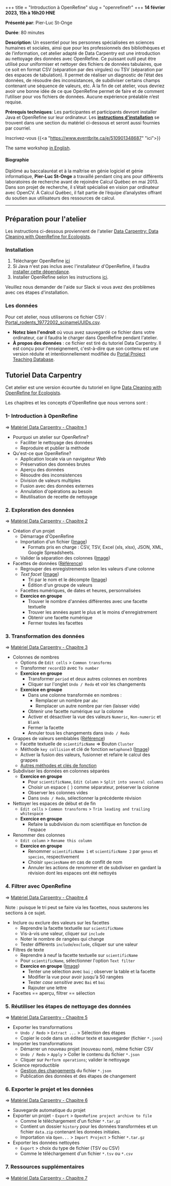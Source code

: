 +++
title = "Introduction à OpenRefine"
slug = "openrefinefr"
+++
**14 février 2023, 15h à 16h20 HNE**

**Présenté par**: Pier-Luc St-Onge

**Durée**: 80 minutes

**Description**: Un essentiel pour les personnes spécialisées en sciences humaines et sociales, ainsi que pour
les professionnels des bibliothèques et de l’information, cet atelier adapté de Data Carpentry est une
introduction au nettoyage des données avec OpenRefine. Ce puissant outil peut être utilisé pour uniformiser et
nettoyer des fichiers de données tabulaires, que ce soit en format CSV (séparation par des virgules) ou TSV
(séparation par des espaces de tabulation). Il permet de réaliser un diagnostic de l’état des données, de
résoudre des inconsistances, de subdiviser certains champs contenant une séquence de valeurs, etc. À la fin de
cet atelier, vous devriez avoir une bonne idée de ce que OpenRefine permet de faire et de comment l’utiliser
pour vos fichiers de données. Aucune expérience préalable n’est requise.

**Prérequis techniques**: Les participantes et participants devront installer
Java et OpenRefine sur leur ordinateur.
Les [**instructions d'installation**](#préparation-pour-latelier) se trouvent
dans une section du matériel ci-dessous et seront aussi fournies par courriel.

Inscrivez-vous {{<a "https://www.eventbrite.ca/e/510901348687" "ici">}}

The same workshop [in English](/openrefine).

#### Biographie

Diplômé au baccalauréat et à la maîtrise en génie logiciel et génie informatique, **Pier-Luc St-Onge** a
travaillé pendant cinq ans pour différents laboratoires de recherche avant de rejoindre Calcul Québec en
mai 2013. Dans son projet de recherche, il s’était spécialisé en vision par ordinateur avec OpenCV. À Calcul
Québec, il fait partie de l’équipe d’analystes offrant du soutien aux utilisateurs des ressources de calcul.

<!-- {{< vimeo 690948795 >}} -->
<!-- <br> -->

<!-- - [Watch this session on Vimeo](https://vimeo.com/690948795) -->
-----

## Préparation pour l'atelier

Les instructions ci-dessous proviennent de l'atelier
[Data Carpentry: Data Cleaning with OpenRefine for Ecologists](https://datacarpentry.org/OpenRefine-ecology-lesson/setup.html).

### Installation

1. Télécharger OpenRefine
   [ici](https://openrefine.org/download.html)
2. Si Java n'est pas inclus avec l'installateur d'OpenRefine, il faudra
   [installer cette dépendance](https://openrefine.org/docs/manual/installing#system-requirements).
3. Installer OpenRefine selon les instructions
   [ici](https://openrefine.org/docs/manual/installing#installing-or-upgrading).

Veuillez nous demander de l'aide sur Slack si vous avez des problèmes avec
ces étapes d'installation.

### Les données

Pour cet atelier, nous utiliserons ce fichier CSV :
[Portal_rodents_19772002_scinameUUIDs.csv](https://ndownloader.figshare.com/files/7823341).
* **Notez bien l'endroit** où vous avez sauvegardé ce fichier dans votre
  ordinateur, car il faudra le charger dans OpenRefine pendant l'atelier.
* **À propos des données** : ce fichier est tiré du tutoriel Data Carpentry.
  Il est conçu pour l'enseignement, c'est-à-dire que son contenu est
  une version réduite et intentionnellement modifiée du
  [Portal Project Teaching Database](https://figshare.com/articles/dataset/Portal_Project_Teaching_Database/1314459).

## Tutoriel Data Carpentry

Cet atelier est une version écourtée du tutoriel en ligne
[Data Cleaning with OpenRefine for Ecologists](https://datacarpentry.org/OpenRefine-ecology-lesson/).

Les chapitres et les concepts d'OpenRefine que nous verrons sont :

### 1- Introduction à OpenRefine
=> [Matériel Data Carpentry - Chapitre 1](https://datacarpentry.org/OpenRefine-ecology-lesson/01-getting-started/index.html)

* Pourquoi un atelier sur OpenRefine?
  * Faciliter le nettoyage des données
  * Reproduire et publier la méthode
* Qu'est-ce que OpenRefine?
  * Application locale via un navigateur Web
  * Préservation des données brutes
  * Aperçu des données
  * Résoudre des inconsistences
  * Division de valeurs multiples
  * Fusion avec des données externes
  * Annulation d'opérations au besoin
  * Réutilisation de recette de nettoyage

### 2. Exploration des données

=> [Matériel Data Carpentry - Chapitre 2](https://datacarpentry.org/OpenRefine-ecology-lesson/02-exploring-data/index.html)

* Création d'un projet
  * Démarrage d'OpenRefine
  * Importation d'un fichier
    ([Image](https://datacarpentry.org/OpenRefine-ecology-lesson/fig/openrefine-create-project.png))
    * Formats pris en charge :
      CSV, TSV, Excel (xls, xlsx), JSON, XML, Google Spreadsheets.
  * Valider la séparation des colonnes
    ([Image](https://datacarpentry.org/OpenRefine-ecology-lesson/fig/openrefine-data-import.png))
* Facettes de données ([Référence](https://docs.openrefine.org/manual/facets))
  * Regrouper des enregistrements selon les valeurs d'une colonne
  * *Text facet*
    ([Image](https://datacarpentry.org/OpenRefine-ecology-lesson/fig/ORFacetMenu.png))
    * Tri par le nom et le décompte
      ([Image](https://datacarpentry.org/OpenRefine-ecology-lesson/fig/ORFacetedScientificName.png))
    * Édition d'un groupe de valeurs
  * Facettes numériques, de dates et heures, personnalisées
  * **Exercice en groupe**
    * Trouver le nombre d'années différentes avec une facette textuelle
    * Trouver les années ayant le plus et le moins d'enregistrement
    * Obtenir une facette numérique
    * Fermer toutes les facettes

### 3. Transformation des données

=> [Matériel Data Carpentry - Chapitre 3](https://datacarpentry.org/OpenRefine-ecology-lesson/03-transforming-data/index.html)

* Colonnes de nombres
  * Options de `Edit cells` > `Common transforms`
  * Transformer `recordID` avec `To number`
  * **Exercice en groupe**
    * Transformer `period` et deux autres colonnes en nombres
    * Cliquer sur l'onglet `Undo / Redo` et voir les changements
  * **Exercice en groupe**
    * Dans une colonne transformée en nombres :
      * Remplacer un nombre par `abc`
      * Remplacer un autre nombre par rien (laisser vide)
    * Obtenir une facette numérique sur la colonne
    * Activer et désactiver la vue des valeurs
      `Numeric`, `Non-numeric` et `Blank`
    * Fermer la facette
    * Annuler tous les changements dans `Undo / Redo`
* Grappes de valeurs semblables
  ([Référence](https://openrefine.org/docs/manual/cellediting#cluster-and-edit))
  * Facette textuelle de `scientificName` => Bouton `Cluster`
  * Méthode `key collision` et clé de fonction `metaphone3`
    ([Image](https://datacarpentry.org/OpenRefine-ecology-lesson/fig/openrefine-clustering.png))
  * Activer la fusion des valeurs, fusionner et refaire le calcul des grappes
  * [Autres méthodes et clés de fonction](https://openrefine.org/docs/manual/cellediting#clustering-methods)
* Subdiviser les données en colonnes séparées
  * **Exercice en groupe**
    * Pour `scientificName`, `Edit Column` > `Split into several columns`
    * Choisir un espace (` `) comme séparateur, préserver la colonne
    * Observer les colonnes vides
    * Dans `Undo / Redo`, sélectionner la précédente révision
* Nettoyer les espaces de début et de fin
  * `Edit cells` > `Common transforms` > `Trim leading and trailing whitespace`
  * **Exercice en groupe**
    * Refaire la subdivision du nom scientifique en fonction de l'espace
* Renommer des colonnes
  * `Edit column` > `Rename this column`
  * **Exercice en groupe**
    * Renommer `scientificName 1` et `scientificName 2`
      par `genus` et `species`, respectivement
    * Choisir `speciesName` en cas de conflit de nom
    * Annuler les actions de renommer et de subdiviser en gardant
      la révision dont les espaces ont été nettoyés

### 4. Filtrer avec OpenRefine

=> [Matériel Data Carpentry - Chapitre 4](https://datacarpentry.org/OpenRefine-ecology-lesson/04-filter-exclude-sort/index.html)

Note : puisque le tri peut se faire via les facettes,
nous sauterons les sections à ce sujet.

* Inclure ou exclure des valeurs sur les facettes
  * Reprendre la facette textuelle sur `scientificName`
  * Vis-à-vis une valeur, cliquer sur `include`
  * Noter le nombre de rangées qui change
  * Tester différents `include`/`exclude`, cliquer sur une valeur
* Filtres de texte
  * Reprendre à neuf la facette textuelle sur `scientificName`
  * Pour `scientificName`, sélectionner l'option `Text filter`
  * **Exercice en groupe**
    ([Image](https://datacarpentry.org/OpenRefine-ecology-lesson/fig/openrefine-filtering.png))
    * Tenter une sélection avec `bai` ; observer la table et la facette
    * Modifier la vue pour avoir jusqu'à 50 rangées
    * Tester *case sensitive* avec `Bai` et `bai`
    * Rajouter une lettre
* Facettes == aperçu, filtrer == sélection

### 5. Réutiliser les étapes de nettoyage des données

=> [Matériel Data Carpentry - Chapitre 5](https://datacarpentry.org/OpenRefine-ecology-lesson/05-exporting-cleaning-steps/index.html)

* Exporter les transformations
  * `Undo / Redo` > `Extract ...` > Sélection des étapes
  * Copier le code dans un éditeur texte et sauvegarder (fichier `*.json`)
* Importer les transformations
  * Démarrer un nouveau projet (nouveau nom), même fichier CSV
  * `Undo / Redo` > `Apply` > Coller le contenu du fichier `*.json`
  * Cliquer sur `Perform operations`; valider le nettoyage
* Science reproductible
  * [Gestion des changements](https://swcarpentry.github.io/git-novice/)
    du fichier `*.json`
  * Publication des données et des étapes de changement

### 6. Exporter le projet et les données

=> [Matériel Data Carpentry - Chapitre 6](https://datacarpentry.org/OpenRefine-ecology-lesson/06-exporting-data/index.html)

* Sauvegarde automatique du projet
* Exporter un projet - `Export` > `OpenRefine project archive to file`
  * Comme le téléchargement d'un fichier `*.tar.gz`
  * Contient un dossier `history` pour les données transformées
    et un fichier `data.zip` contenant les données initiales.
  * Importation via `Open...` > `Import Project` > fichier `*.tar.gz`
* Exporter les données nettoyées
  * `Export` > choix du type de fichier (TSV ou CSV)
  * Comme le téléchargement d'un fichier `*.tsv` ou `*.csv`

### 7. Ressources supplémentaires

=> [Matériel Data Carpentry - Chapitre 7](https://datacarpentry.org/OpenRefine-ecology-lesson/07-resources/index.html)
